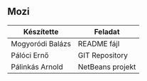 ## Mozi
| Készítette  | Feladat |
| ------------- | ------------- |
| Mogyoródi Balázs | README fájl |
| Pálóci Ernő  | GIT Repository  |
| Pálinkás Arnold  | NetBeans projekt |










